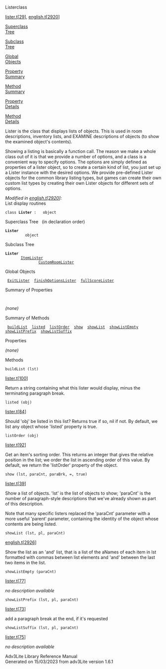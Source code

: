 <span class="title">Lister</span><span class="type">class</span>

[lister.t](../file/lister.t.html)\[[29](../source/lister.t.html#29)\],
[english.t](../file/english.t.html)\[[2920](../source/english.t.html#2920)\]

[Superclass  
Tree](#_SuperClassTree_)

[Subclass  
Tree](#_SubClassTree_)

[Global  
Objects](#_ObjectSummary_)

[Property  
Summary](#_PropSummary_)

[Method  
Summary](#_MethodSummary_)

[Property  
Details](#_Properties_)

[Method  
Details](#_Methods_)

<div class="fdesc">

Lister is the class that displays lists of objects. This is used in room
descriptions, inventory lists, and EXAMINE descriptions of objects (to
show the examined object's contents).

Showing a listing is basically a function call. The reason we make a
whole class out of it is that we provide a number of options, and a
class is a convenient way to specify options. The options are simply
defined as properties of a lister object, so to create a certain kind of
list, you just set up a Lister instance with the desired options. We
provide pre-defined Lister objects for the common library listing types,
but games can create their own custom list types by creating their own
Lister objects for different sets of options.

*Modified in
[english.t](../file/english.t.html)\[[2920](../source/english.t.html#2920)\]:*  
List display routines

`class `**`Lister`**` :   object`

</div>

<span id="_SuperClassTree_"></span>

<div class="mjhd">

<span class="hdln">Superclass Tree</span>   (in declaration order)

</div>

**`Lister`**  
`         object`  
<span id="_SubClassTree_"></span>

<div class="mjhd">

<span class="hdln">Subclass Tree</span>  

</div>

**`Lister`**  
`         `[`ItemLister`](../object/ItemLister.html)  
`                 `[`CustomRoomLister`](../object/CustomRoomLister.html)  
<span id="_ObjectSummary_"></span>

<div class="mjhd">

<span class="hdln">Global Objects</span>  

</div>

` `[`ExitLister`](../object/ExitLister1.html)`  `[`finishOptionsLister`](../object/finishOptionsLister.html)`  `[`fullScoreLister`](../object/fullScoreLister.html)`  `
<span id="_PropSummary_"></span>

<div class="mjhd">

<span class="hdln">Summary of Properties</span>  

</div>

` `

*(none)* <span id="_MethodSummary_"></span>

<div class="mjhd">

<span class="hdln">Summary of Methods</span>  

</div>

` `[`buildList`](#buildList)`  `[`listed`](#listed)`  `[`listOrder`](#listOrder)`  `[`show`](#show)`  `[`showList`](#showList)`  `[`showListEmpty`](#showListEmpty)`  `[`showListPrefix`](#showListPrefix)`  `[`showListSuffix`](#showListSuffix)`  `

<span id="_Properties_"></span>

<div class="mjhd">

<span class="hdln">Properties</span>  

</div>

*(none)* <span id="_Methods_"></span>

<div class="mjhd">

<span class="hdln">Methods</span>  

</div>

<span id="buildList"></span>

`buildList (lst)`

[lister.t](../file/lister.t.html)\[[100](../source/lister.t.html#100)\]

<div class="desc">

Return a string containing what this lister would display, minus the
terminating paragraph break.

</div>

<span id="listed"></span>

`listed (obj)`

[lister.t](../file/lister.t.html)\[[84](../source/lister.t.html#84)\]

<div class="desc">

Should 'obj' be listed in this list? Returns true if so, nil if not. By
default, we list any object whose 'listed' property is true.

</div>

<span id="listOrder"></span>

`listOrder (obj)`

[lister.t](../file/lister.t.html)\[[92](../source/lister.t.html#92)\]

<div class="desc">

Get an item's sorting order. This returns an integer that gives the
relative position in the list; we order the list in ascending order of
this value. By default, we return the 'listOrder' property of the
object.

</div>

<span id="show"></span>

`show (lst, paraCnt, paraBrk, =, true)`

[lister.t](../file/lister.t.html)\[[39](../source/lister.t.html#39)\]

<div class="desc">

Show a list of objects. 'lst' is the list of objects to show; 'paraCnt'
is the number of paragraph-style descriptions that we've already shown
as part of this description.

Note that many specific listers replaced the 'paraCnt' parameter with a
more useful 'parent' parameter, containing the identity of the object
whose contents are being listed.

</div>

<span id="showList"></span>

`showList (lst, pl, paraCnt)`

[english.t](../file/english.t.html)\[[2926](../source/english.t.html#2926)\]

<div class="desc">

Show the list as an 'and' list, that is a list of the aNames of each
item in lst formatted with commas between list elements and 'and'
between the last two items in the list.

</div>

<span id="showListEmpty"></span>

`showListEmpty (paraCnt)`

[lister.t](../file/lister.t.html)\[[77](../source/lister.t.html#77)\]

<div class="desc">

*no description available*

</div>

<span id="showListPrefix"></span>

`showListPrefix (lst, pl, paraCnt)`

[lister.t](../file/lister.t.html)\[[73](../source/lister.t.html#73)\]

<div class="desc">

add a paragraph break at the end, if it's requested

</div>

<span id="showListSuffix"></span>

`showListSuffix (lst, pl, paraCnt)`

[lister.t](../file/lister.t.html)\[[75](../source/lister.t.html#75)\]

<div class="desc">

*no description available*

</div>

<div class="ftr">

Adv3Lite Library Reference Manual  
Generated on 15/03/2023 from adv3Lite version 1.6.1

</div>
